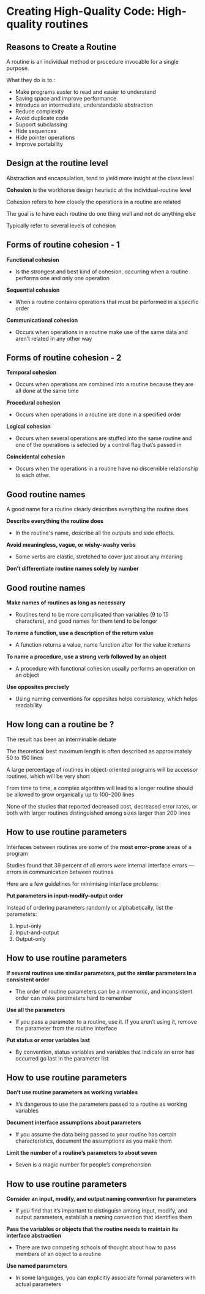 # Creating High-Quality Code: High-quality routines

## Reasons to Create a Routine

A routine is an individual method or procedure invocable for a single purpose.

What they do is to :

- Make programs easier to read and easier to understand
- Saving space and improve performance
- Introduce an intermediate, understandable abstraction
- Reduce complexity
- Avoid duplicate code
- Support subclassing
- Hide sequences 
- Hide pointer operations
- Improve portability

## Design at the routine level

Abstraction and encapsulation, tend to yield more insight at the class level

**Cohesion** is the workhorse design heuristic at the individual-routine level

Cohesion refers to how closely the operations in a routine are related

The goal is to have each routine do one thing well and not do anything else

Typically refer to several levels of cohesion

## Forms of routine cohesion - 1

**Functional cohesion**

- Is the strongest and best kind of cohesion, occurring when a routine performs one and only one operation

**Sequential cohesion**

- When a routine contains operations that must be performed in a specific order

**Communicational cohesion**

- Occurs when operations in a routine make use of the same data and aren’t related in any other way

## Forms of routine cohesion - 2

**Temporal cohesion**

- Occurs when operations are combined into a routine because they are all done at the same time

**Procedural cohesion**

- Occurs when operations in a routine are done in a specified order

**Logical cohesion**

- Occurs when several operations are stuffed into the same routine and one of the operations is selected by a control flag that’s passed in

**Coincidental cohesion**

- Occurs when the operations in a routine have no discernible relationship to each other. 

## Good routine names

A good name for a routine clearly describes everything the routine does

**Describe everything the routine does**

- In the routine's name, describe all the outputs and side effects.

**Avoid meaningless, vague, or wishy-washy verbs**

- Some verbs are elastic, stretched to cover just about any meaning

**Don’t differentiate routine names solely by number**

## Good routine names

**Make names of routines as long as necessary**

- Routines tend to be more complicated than variables (9 to 15 characters), and good names for them tend to be longer

**To name a function, use a description of the return value**

- A function returns a value, name function after for the value it returns

**To name a procedure, use a strong verb followed by an object**

- A procedure with functional cohesion usually performs an operation on an object

**Use opposites precisely**

- Using naming conventions for opposites helps consistency, which helps readability

## How long can a routine be ?

The result has been an interminable debate

The theoretical best maximum length is often described as approximately 50 to 150 lines

A large percentage of routines in object-oriented programs will be accessor routines, which will be very short 

From time to time, a complex algorithm will lead to a longer routine should be allowed to grow organically up to 100–200 lines

None of the studies that reported decreased cost, decreased error rates, or both with larger routines distinguished among sizes larger than 200 lines

## How to use routine parameters

Interfaces between routines are some of the **most error-prone** areas of a program

Studies found that 39 percent of all errors were internal interface errors — errors in communication between routines

Here are a few guidelines for minimising interface problems:

**Put parameters in input-modify-output order**

Instead of ordering parameters randomly or alphabetically, list the parameters: 

1. Input-only
2. Input-and-output
3. Output-only

## How to use routine parameters

**If several routines use similar parameters, put the similar parameters in a consistent order**

- The order of routine parameters can be a mnemonic, and inconsistent order can make parameters hard to remember

**Use all the parameters**

- If you pass a parameter to a routine, use it. If you aren’t using it, remove the parameter from the routine interface

**Put status or error variables last**

- By convention, status variables and variables that indicate an error has occurred go last in the parameter list

## How to use routine parameters

**Don’t use routine parameters as working variables**

- It’s dangerous to use the parameters passed to a routine as working variables

**Document interface assumptions about parameters**

- If you assume the data being passed to your routine has certain characteristics, document the assumptions as you make them

**Limit the number of a routine’s parameters to about seven**

- Seven is a magic number for people’s comprehension

## How to use routine parameters

**Consider an input, modify, and output naming convention for parameters**

- If you find that it’s important to distinguish among input, modify, and output parameters, establish a naming convention that identifies them

**Pass the variables or objects that the routine needs to maintain its interface abstraction**

- There are two competing schools of thought about how to pass members of an object to a routine

**Use named parameters**

- In some languages, you can explicitly associate formal parameters with actual parameters
